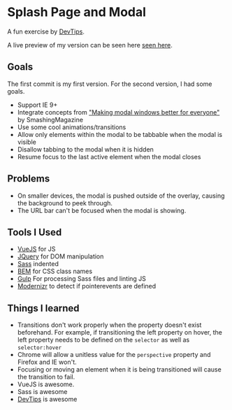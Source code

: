 # Splash Page and Modal
A fun exercise by [DevTips](https://github.com/DevTips). 

A live preview of my version can be seen here [seen here](http://kindaswiss.github.io/splash-page-and-modal/). 


## Goals
The first commit is my first version. For the second version, I had some goals. 

- Support IE 9+
- Integrate concepts from ["Making modal windows better for everyone"](http://www.smashingmagazine.com/2014/09/15/making-modal-windows-better-for-everyone/) by SmashingMagazine 
- Use some cool animations/transitions  
- Allow only elements within the modal to be tabbable when the modal is visible 
- Disallow tabbing to the modal when it is hidden 
- Resume focus to the last active element when the modal closes 

## Problems
- On smaller devices, the modal is pushed outside of the overlay, causing the background to peek through.
- The URL bar can't be focused when the modal is showing. 

## Tools I Used
- [VueJS](http://vuejs.org/) for JS
- [JQuery](https://jquery.com/) for DOM manipulation
- [Sass](http://sass-lang.com/guide) indented
- [BEM](http://csswizardry.com/2013/01/mindbemding-getting-your-head-round-bem-syntax/) for CSS class names
- [Gulp](https://github.com/gulpjs/gulp) For processing Sass files and linting JS
- [Modernizr](http://modernizr.com/) to detect if pointerevents are defined 


## Things I learned

- Transitions don't work properly when the property doesn't exist beforehand. For example, if transitioning the left property on hover, the left property needs to be defined on the `selector` as well as `selector:hover`
- Chrome will allow a unitless value for the `perspective` property and Firefox and IE won't. 
- Focusing or moving an element when it is being transitioned will cause the transition to fail. 
- VueJS is awesome. 
- Sass is awesome 
- [DevTips](https://www.youtube.com/user/DevTipsForDesigners) is awesome 




